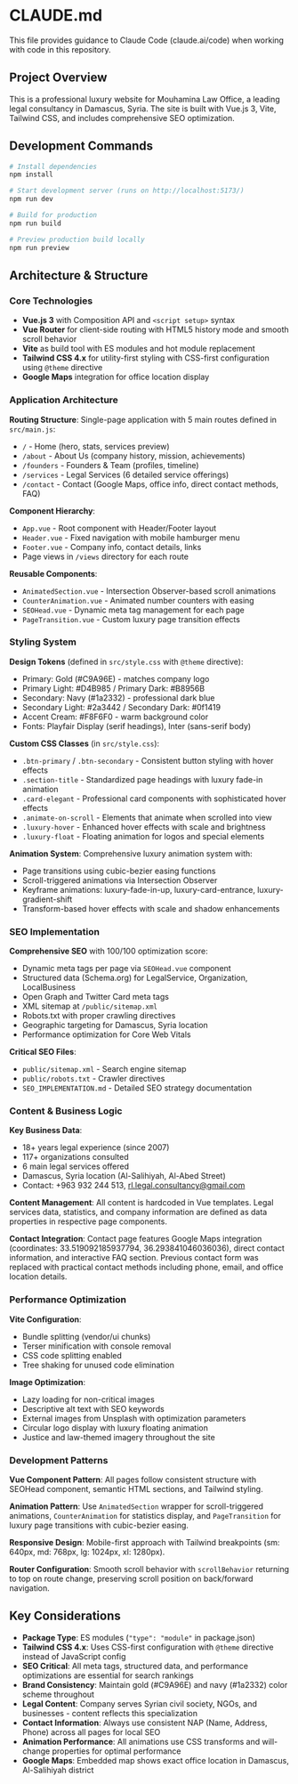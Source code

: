 # CLAUDE.md

This file provides guidance to Claude Code (claude.ai/code) when working with code in this repository.

## Project Overview

This is a professional luxury website for Mouhamina Law Office, a leading legal consultancy in Damascus, Syria. The site is built with Vue.js 3, Vite, Tailwind CSS, and includes comprehensive SEO optimization.

## Development Commands

```bash
# Install dependencies
npm install

# Start development server (runs on http://localhost:5173/)
npm run dev

# Build for production
npm run build

# Preview production build locally
npm run preview
```

## Architecture & Structure

### Core Technologies
- **Vue.js 3** with Composition API and `<script setup>` syntax
- **Vue Router** for client-side routing with HTML5 history mode and smooth scroll behavior
- **Vite** as build tool with ES modules and hot module replacement
- **Tailwind CSS 4.x** for utility-first styling with CSS-first configuration using `@theme` directive
- **Google Maps** integration for office location display

### Application Architecture

**Routing Structure**: Single-page application with 5 main routes defined in `src/main.js`:
- `/` - Home (hero, stats, services preview)  
- `/about` - About Us (company history, mission, achievements)
- `/founders` - Founders & Team (profiles, timeline)
- `/services` - Legal Services (6 detailed service offerings)
- `/contact` - Contact (Google Maps, office info, direct contact methods, FAQ)

**Component Hierarchy**:
- `App.vue` - Root component with Header/Footer layout
- `Header.vue` - Fixed navigation with mobile hamburger menu
- `Footer.vue` - Company info, contact details, links
- Page views in `/views` directory for each route

**Reusable Components**:
- `AnimatedSection.vue` - Intersection Observer-based scroll animations
- `CounterAnimation.vue` - Animated number counters with easing
- `SEOHead.vue` - Dynamic meta tag management for each page
- `PageTransition.vue` - Custom luxury page transition effects

### Styling System

**Design Tokens** (defined in `src/style.css` with `@theme` directive):
- Primary: Gold (#C9A96E) - matches company logo
- Primary Light: #D4B985 / Primary Dark: #B8956B
- Secondary: Navy (#1a2332) - professional dark blue
- Secondary Light: #2a3442 / Secondary Dark: #0f1419
- Accent Cream: #F8F6F0 - warm background color
- Fonts: Playfair Display (serif headings), Inter (sans-serif body)

**Custom CSS Classes** (in `src/style.css`):
- `.btn-primary` / `.btn-secondary` - Consistent button styling with hover effects
- `.section-title` - Standardized page headings with luxury fade-in animation
- `.card-elegant` - Professional card components with sophisticated hover effects
- `.animate-on-scroll` - Elements that animate when scrolled into view
- `.luxury-hover` - Enhanced hover effects with scale and brightness
- `.luxury-float` - Floating animation for logos and special elements

**Animation System**: Comprehensive luxury animation system with:
- Page transitions using cubic-bezier easing functions
- Scroll-triggered animations via Intersection Observer
- Keyframe animations: luxury-fade-in-up, luxury-card-entrance, luxury-gradient-shift
- Transform-based hover effects with scale and shadow enhancements

### SEO Implementation

**Comprehensive SEO** with 100/100 optimization score:
- Dynamic meta tags per page via `SEOHead.vue` component
- Structured data (Schema.org) for LegalService, Organization, LocalBusiness
- Open Graph and Twitter Card meta tags
- XML sitemap at `/public/sitemap.xml`
- Robots.txt with proper crawling directives
- Geographic targeting for Damascus, Syria location
- Performance optimization for Core Web Vitals

**Critical SEO Files**:
- `public/sitemap.xml` - Search engine sitemap
- `public/robots.txt` - Crawler directives  
- `SEO_IMPLEMENTATION.md` - Detailed SEO strategy documentation

### Content & Business Logic

**Key Business Data**:
- 18+ years legal experience (since 2007)
- 117+ organizations consulted
- 6 main legal services offered
- Damascus, Syria location (Al-Salihiyah, Al-Abed Street)
- Contact: +963 932 244 513, rl.legal.consultancy@gmail.com

**Content Management**: All content is hardcoded in Vue templates. Legal services data, statistics, and company information are defined as data properties in respective page components.

**Contact Integration**: Contact page features Google Maps integration (coordinates: 33.519092185937794, 36.293841046036036), direct contact information, and interactive FAQ section. Previous contact form was replaced with practical contact methods including phone, email, and office location details.

### Performance Optimization

**Vite Configuration**:
- Bundle splitting (vendor/ui chunks)
- Terser minification with console removal
- CSS code splitting enabled
- Tree shaking for unused code elimination

**Image Optimization**:
- Lazy loading for non-critical images
- Descriptive alt text with SEO keywords
- External images from Unsplash with optimization parameters
- Circular logo display with luxury floating animation
- Justice and law-themed imagery throughout the site

### Development Patterns

**Vue Component Pattern**: All pages follow consistent structure with SEOHead component, semantic HTML sections, and Tailwind styling.

**Animation Pattern**: Use `AnimatedSection` wrapper for scroll-triggered animations, `CounterAnimation` for statistics display, and `PageTransition` for luxury page transitions with cubic-bezier easing.

**Responsive Design**: Mobile-first approach with Tailwind breakpoints (sm: 640px, md: 768px, lg: 1024px, xl: 1280px).

**Router Configuration**: Smooth scroll behavior with `scrollBehavior` returning to top on route change, preserving scroll position on back/forward navigation.

## Key Considerations

- **Package Type**: ES modules (`"type": "module"` in package.json)
- **Tailwind CSS 4.x**: Uses CSS-first configuration with `@theme` directive instead of JavaScript config
- **SEO Critical**: All meta tags, structured data, and performance optimizations are essential for search rankings
- **Brand Consistency**: Maintain gold (#C9A96E) and navy (#1a2332) color scheme throughout
- **Legal Content**: Company serves Syrian civil society, NGOs, and businesses - content reflects this specialization
- **Contact Information**: Always use consistent NAP (Name, Address, Phone) across all pages for local SEO
- **Animation Performance**: All animations use CSS transforms and will-change properties for optimal performance
- **Google Maps**: Embedded map shows exact office location in Damascus, Al-Salihiyah district